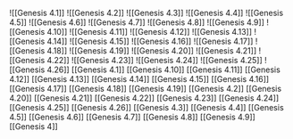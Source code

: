 ![[Genesis 4.1]]
![[Genesis 4.2]]
![[Genesis 4.3]]
![[Genesis 4.4]]
![[Genesis 4.5]]
![[Genesis 4.6]]
![[Genesis 4.7]]
![[Genesis 4.8]]
![[Genesis 4.9]]
![[Genesis 4.10]]
![[Genesis 4.11]]
![[Genesis 4.12]]
![[Genesis 4.13]]
![[Genesis 4.14]]
![[Genesis 4.15]]
![[Genesis 4.16]]
![[Genesis 4.17]]
![[Genesis 4.18]]
![[Genesis 4.19]]
![[Genesis 4.20]]
![[Genesis 4.21]]
![[Genesis 4.22]]
![[Genesis 4.23]]
![[Genesis 4.24]]
![[Genesis 4.25]]
![[Genesis 4.26]]
[[Genesis 4.1]]
[[Genesis 4.10]]
[[Genesis 4.11]]
[[Genesis 4.12]]
[[Genesis 4.13]]
[[Genesis 4.14]]
[[Genesis 4.15]]
[[Genesis 4.16]]
[[Genesis 4.17]]
[[Genesis 4.18]]
[[Genesis 4.19]]
[[Genesis 4.2]]
[[Genesis 4.20]]
[[Genesis 4.21]]
[[Genesis 4.22]]
[[Genesis 4.23]]
[[Genesis 4.24]]
[[Genesis 4.25]]
[[Genesis 4.26]]
[[Genesis 4.3]]
[[Genesis 4.4]]
[[Genesis 4.5]]
[[Genesis 4.6]]
[[Genesis 4.7]]
[[Genesis 4.8]]
[[Genesis 4.9]]
[[Genesis 4]]
